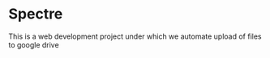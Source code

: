 # Spectre
This is a web development project under which we automate upload of files to google drive
